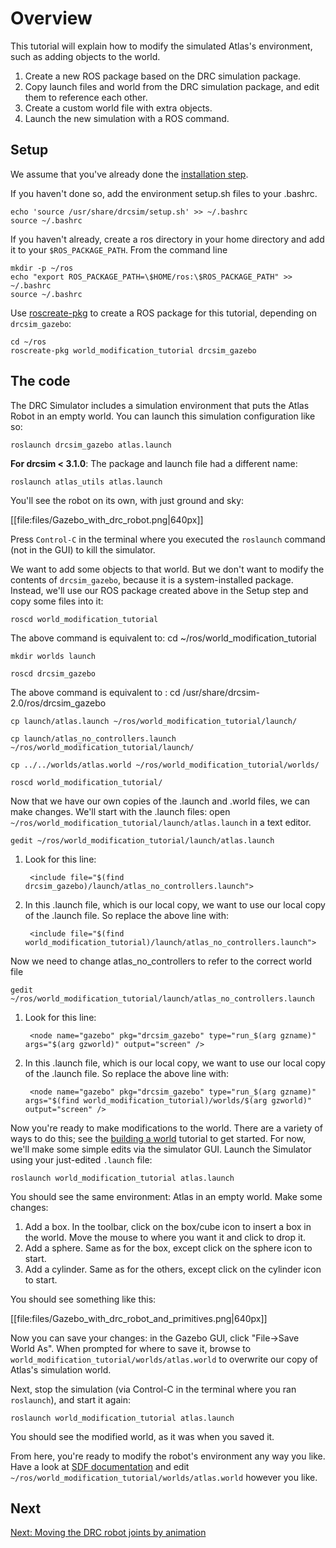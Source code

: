 # Overview

This tutorial will explain how to modify the simulated Atlas's environment, such as adding objects to the world.

1. Create a new ROS package based on the DRC simulation package.
2. Copy launch files and world from the DRC simulation package, and edit them to reference each other.
3. Create a custom world  file with extra objects.
4. Launch the new simulation with a ROS command.

## Setup ##

We assume that you've already done the [installation step](http://gazebosim.org/tutorials/?tut=drcsim_install).

If you haven't done so, add the environment setup.sh files to your .bashrc.

    echo 'source /usr/share/drcsim/setup.sh' >> ~/.bashrc
    source ~/.bashrc

If you haven't already, create a ros directory in your home directory and add it to your `$ROS_PACKAGE_PATH`. From the command line

    mkdir -p ~/ros
    echo "export ROS_PACKAGE_PATH=\$HOME/ros:\$ROS_PACKAGE_PATH" >> ~/.bashrc
    source ~/.bashrc

Use [roscreate-pkg](http://ros.org/wiki/roscreate) to create a ROS package for this tutorial, depending on `drcsim_gazebo`:

    cd ~/ros
    roscreate-pkg world_modification_tutorial drcsim_gazebo

## The code ##

The DRC Simulator includes a simulation environment that puts the Atlas Robot in an empty world.  You can launch this simulation configuration like so:

    roslaunch drcsim_gazebo atlas.launch

**For drcsim < 3.1.0**: The package and launch file had a different name:

    roslaunch atlas_utils atlas.launch

You'll see the robot on its own, with just ground and sky:

[[file:files/Gazebo_with_drc_robot.png|640px]]

Press `Control-C` in the terminal where you executed the `roslaunch` command (not in the GUI) to kill the simulator.

We want to add some objects to that world.  But we don't want to modify the contents of `drcsim_gazebo`, because it is a system-installed package.  Instead, we'll use our ROS package created above in the Setup step and copy some files into it:

~~~
roscd world_modification_tutorial
~~~
The above command is equivalent to: cd ~/ros/world_modification_tutorial

~~~
mkdir worlds launch
~~~

~~~
roscd drcsim_gazebo
~~~
The above command is equivalent to : cd /usr/share/drcsim-2.0/ros/drcsim_gazebo

~~~
cp launch/atlas.launch ~/ros/world_modification_tutorial/launch/
~~~

~~~
cp launch/atlas_no_controllers.launch ~/ros/world_modification_tutorial/launch/
~~~

~~~
cp ../../worlds/atlas.world ~/ros/world_modification_tutorial/worlds/
~~~

~~~
roscd world_modification_tutorial/
~~~

Now that we have our own copies of the .launch and .world files, we can make changes.  We'll start with the .launch files: open `~/ros/world_modification_tutorial/launch/atlas.launch` in a text editor.

    gedit ~/ros/world_modification_tutorial/launch/atlas.launch

1. Look for this line:

        <include file="$(find drcsim_gazebo)/launch/atlas_no_controllers.launch">

1. In this .launch file, which is our local copy, we want to use our local copy of the .launch file.  So replace the above line with:

        <include file="$(find world_modification_tutorial)/launch/atlas_no_controllers.launch">

Now we need to change atlas_no_controllers to refer to the correct world file

    gedit ~/ros/world_modification_tutorial/launch/atlas_no_controllers.launch

1. Look for this line:

        <node name="gazebo" pkg="drcsim_gazebo" type="run_$(arg gzname)" args="$(arg gzworld)" output="screen" />

1. In this .launch file, which is our local copy, we want to use our local copy of the .launch file.  So replace the above line with:

        <node name="gazebo" pkg="drcsim_gazebo" type="run_$(arg gzname)" args="$(find world_modification_tutorial)/worlds/$(arg gzworld)" output="screen" />

Now you're ready to make modifications to the world.  There are a variety of ways to do this; see the [building a world](http://gazebosim.org/tutorials/?tut=drcsim_build_world) tutorial to get started. For now, we'll make some simple edits via the simulator GUI. Launch the Simulator using your just-edited `.launch` file:

    roslaunch world_modification_tutorial atlas.launch

You should see the same environment: Atlas in an empty world.  Make some changes:

1. Add a box.  In the toolbar, click on the box/cube icon to insert a box in the world.  Move the mouse to where you want it and click to drop it.
1. Add a sphere.  Same as for the box, except click on the sphere icon to start.
1. Add a cylinder.  Same as for the others, except click on the cylinder icon to start.

You should see something like this:

[[file:files/Gazebo_with_drc_robot_and_primitives.png|640px]]

Now you can save your changes: in the Gazebo GUI, click "File->Save World As".  When prompted for where to save it, browse to `world_modification_tutorial/worlds/atlas.world` to overwrite our copy of Atlas's simulation world.

Next, stop the simulation (via Control-C in the terminal where you ran `roslaunch`), and start it again:

    roslaunch world_modification_tutorial atlas.launch

You should see the modified world, as it was when you saved it.

From here, you're ready to modify the robot's environment any way you like.  Have a look at [SDF documentation](http://gazebosim.org/sdf) and edit `~/ros/world_modification_tutorial/worlds/atlas.world` however you like.

## Next

[Next: Moving the DRC robot joints by animation](http://gazebosim.org/tutorials/?tut=drcsim_animate_joints)
